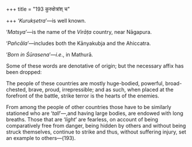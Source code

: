 +++
title = "193 कुरुक्षेत्रांश् च"

+++
‘*Kurukṣetra*’—is well known.

‘*Matsya*’—is the name of the *Virāṭa* country, near Nāgapura.

‘*Pañcāla*’—includes both the Kānyakubja and the Ahiccatra.

‘*Born in Śūrasena*’—*i.e*., in Mathurā.

Some of these words are denotative of origin; but the necessary affix
has been dropped:

The people of these countries are mostly huge-bodied, powerful,
broad-chested, brave, proud, irrepressible; and as such, when placed at
the forefront of the battle, strike terror is the hearts of the enemies.

From among the people of other countries those have to be similarly
stationed who are ‘*tall*’—,and having large bodies, are endowed with
long breaths. Those that are ‘*light*’ are fearless, on account of being
comparatively free from danger, being hidden by others and without being
struck themselves, continue to strike and thus, without suffering
injury, set an example to others—(193).


